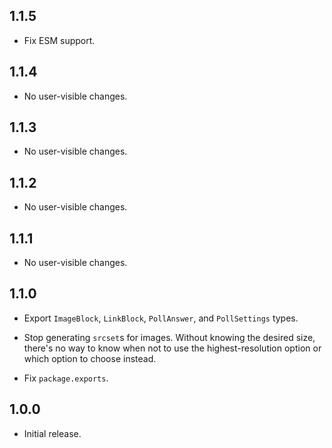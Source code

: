 ## 1.1.5

* Fix ESM support.

## 1.1.4

* No user-visible changes.

## 1.1.3

* No user-visible changes.

## 1.1.2

* No user-visible changes.

## 1.1.1

* No user-visible changes.

## 1.1.0

* Export `ImageBlock`, `LinkBlock`, `PollAnswer`, and `PollSettings` types.

* Stop generating `srcset`s for images. Without knowing the desired size,
  there's no way to know when not to use the highest-resolution option or which
  option to choose instead.

* Fix `package.exports`.

## 1.0.0

* Initial release.
